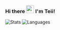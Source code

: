 ### Hi there <img src="https://media.giphy.com/media/hvRJCLFzcasrR4ia7z/giphy.gif" width="25px"> I'm Teii!

![Stats](https://github-readme-stats.vercel.app/api?username=davidli218&include_all_commits=true&hide_border=true&theme=graywhite) ![Languages](https://github-readme-stats.vercel.app/api/top-langs/?username=davidli218&&show_icons=true&hide_border=true&theme=graywhite&layout=compact&langs_count=8&exclude_repo=wxGo)

